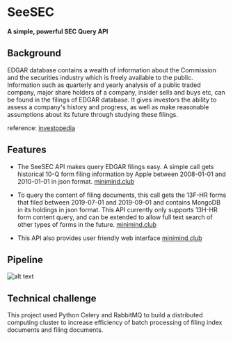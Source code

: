 # SeeSEC
**A simple, powerful SEC Query API**

## Background
EDGAR database contains a wealth of information about the Commission and the securities industry which is freely available to the public. Information such as quarterly and yearly analysis of a public traded company, major share holders of a company, insider sells and buys etc, can be found in the filings of EDGAR database. It gives investors the ability to assess a company's history and progress, as well as make reasonable assumptions about its future through studying these filings. 

reference: [investopedia](https://www.investopedia.com/articles/fundamental-analysis/08/sec-forms.asp)


## Features
* The SeeSEC API makes query EDGAR filings easy. A simple call gets historical 10-Q form filing information by Apple between 2008-01-01 and 2010-01-01 in json format.
[minimind.club](http://www.minimind.club/filing_index?cik=320193&form_type=10-Q&period1=20080101&period2=20100101)

* To query the content of filing documents, this call gets the 13F-HR forms that filed between 2019-07-01 and 2019-09-01 and contains MongoDB in its holdings in json format. This API currently only supports 13H-HR form content query, and can be extended to allow full text search of other types of forms in the future. 
[minimind.club](http://www.minimind.club/13f_search?cusip=60937P106&period1=20190701&period2=20190901)

* This API also provides user friendly web interface
[minimind.club](http://www.minimind.club)

## Pipeline
![alt text](https://drive.google.com/uc?export=view&id=1D0OmUFWqB4eSB3Bgd2Jz2LOOZTJAaBoT)

## Technical challenge
This project used Python Celery and RabbitMQ to build a distributed computing cluster to increase efficiency of batch processing of filing index documents and filing documents.





